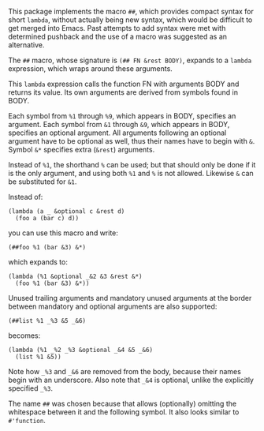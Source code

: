 This package implements the macro `##`, which provides compact
syntax for short `lambda`, without actually being new syntax,
which would be difficult to get merged into Emacs.  Past attempts
to add syntax were met with determined pushback and the use of a
macro was suggested as an alternative.

The `##` macro, whose signature is `(## FN &rest BODY)`, expands
to a `lambda` expression, which wraps around these arguments.

This `lambda` expression calls the function FN with arguments
BODY and returns its value.  Its own arguments are derived from
symbols found in BODY.

Each symbol from `%1` through `%9`, which appears in BODY,
specifies an argument.  Each symbol from `&1` through `&9`, which
appears in BODY, specifies an optional argument.  All arguments
following an optional argument have to be optional as well, thus
their names have to begin with `&`.  Symbol `&*` specifies extra
(`&rest`) arguments.

Instead of `%1`, the shorthand `%` can be used; but that should
only be done if it is the only argument, and using both `%1` and
`%` is not allowed.  Likewise `&` can be substituted for `&1`.

Instead of:

```elisp
(lambda (a _ &optional c &rest d)
  (foo a (bar c) d))
```

you can use this macro and write:

```elisp
(##foo %1 (bar &3) &*)
```

which expands to:

```elisp
(lambda (%1 &optional _&2 &3 &rest &*)
  (foo %1 (bar &3) &*))
```

Unused trailing arguments and mandatory unused arguments at the
border between mandatory and optional arguments are also supported:

```elisp
(##list %1 _%3 &5 _&6)
```

becomes:

```elisp
(lambda (%1 _%2 _%3 &optional _&4 &5 _&6)
  (list %1 &5))
```

Note how `_%3` and `_&6` are removed from the body, because their
names begin with an underscore.  Also note that `_&4` is optional,
unlike the explicitly specified `_%3`.

The name `##` was chosen because that allows (optionally)
omitting the whitespace between it and the following symbol.
It also looks similar to `#'function`.

